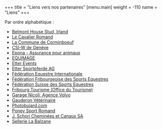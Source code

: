 +++
title = "Liens vers nos partenaires"
[menu.main]
weight = -110
name = "Liens"
+++

Par ordre alphabétique :

- [Belmont House Stud, Irland](http://www.belmonthousestud.com/)
- [Le Cavalier Romand](http://www.cavalier-romand.ch/)
- [La Commune de Corminboeuf](http://www.corminboeuf.ch/)
- [CSI-W de Genève](http://www.csi-geneve.ch/)
- [Epona - Assurance pour animaux](http://www.epona.ch/)
- [EQUIMAGE](https://equimage.ch/)
- [Etter Events](http://www.etterevents.ch/)
- [Etter Sportpferde AG](http://www.etterhorses.com/)
- [Fédération Equestre Internationale](http://www.fei.org/)
- [Fédération Fribourgeoise des Sports Equestres](http://www.ffse.ch/)
- [Fédération Suisse des Sports Equestres](http://www.fnch.ch/)
- [Fribourg Tourisme (Office du Tourisme)](http://www.fribourgtourisme.ch/)
- [Garage Nicoli, Agence Volvo](http://www.garage-nicoli.ch/)
- [Gauderon Vétérinaire](https://www.veterinaire-gauderon.ch/)
- [Photobujard.com](http://www.photobujard.com/)
- [Poney Sport Romand](http://www.poneysport.ch/)
- [J. Schori Cheminées et Canaux SA](https://www.schori-cheminees.ch/)
- [Sellerie La Balzane](http://www.labalzane.ch/)
